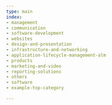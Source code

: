 ```yaml
---
type: main
index:
- management
- communication
- software-development
- websites
- design-and-presentation
- infrastructure-and-networking
- application-lifecycle-management-alm
- products
- marketing-and-video
- reporting-solutions
- others
- software
- example-top-category

---
```


